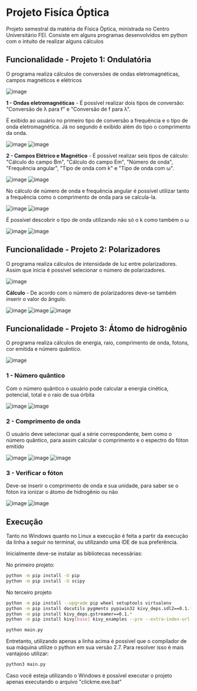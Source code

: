 # Projeto Fisíca Óptica

Projeto semestral da matéria de Física Óptica, ministrada no Centro Universitário FEI. Consiste em alguns programas desenvolvidos em python com o intuito de realizar alguns cálculos

## Funcionalidade - Projeto 1: Ondulatória

O programa realiza cálculos de conversões de ondas eletromagnéticas, campos magnéticos e elétricos

![image](images/p1_home.png)

**1 - Ondas eletromagnéticas** - É possível realizar dois tipos de conversão: "Conversão de λ para f" e "Conversão de f para λ".

É exibido ao usuário no primeiro tipo de conversão a frequência e o tipo de onda eletromagnética. Já no segundo é exibido além do tipo o comprimento da onda.

![image](images/p1_conversao1_oe.png)
![image](images/p1_conversao2_oe.png)

**2 - Campos Elétrico e Magnético** - É possível realizar seis tipos de cálculo: "Cálculo do campo Bm", "Cálculo do campo Em", "Número de onda", "Frequência angular", "Tipo de onda com k" e "Tipo de onda com ω".

![image](images/p1_calc1_cm.png)
![image](images/p1_calc2_cm.png)

No cálculo de número de onda e frequência angular é possível utilizar tanto a frequência como o comprimento de onda para se calcula-la. 

![image](images/p1_calc3_cm.png)
![image](images/p1_calc4_cm.png)

É possível descobrir o tipo de onda utilizando não só o k como também o ω

![image](images/p1_calc5_cm.png)
![image](images/p1_calc6_cm.png)


## Funcionalidade - Projeto 2: Polarizadores

O programa realiza cálculos de intensidade de luz entre polarizadores. Assim que inicia é possível selecionar o número de polarizadores.

![image](images/p2_home.png)

**Cálculo** - De acordo com o número de polarizadores deve-se também inserir o valor do ângulo.

![image](images/p2_calc1.png)
![image](images/p2_calc2.png)
![image](images/p2_calc3.png)

## Funcionalidade - Projeto 3: Átomo de hidrogênio

O programa realiza cálculos de energia, raio, comprimento de onda, fotons, cor emitida e  número quântico.

![image](images/p3_home.png)

### 1 - Número quântico
Com o número quântico o usuário pode calcular a energia cinética, potencial, total e o raio de sua órbita  

![image](images/p3_calc1_1.png)
![image](images/p3_calc1.png)

### 2 - Comprimento de onda
O usuário deve selecionar qual a série correspondente, bem como o número quântico, para assim calcular o comprimento e o espectro do fóton emitido

![image](images/p3_calc2.png)
![image](images/p3_calc2_1.png)
![image](images/p3_calc2_2.png)

### 3 - Verificar o fóton
Deve-se inserir o comprimento de onda e sua unidade, para saber se o fóton ira ionizar o átomo de hidrogênio ou não

![image](images/p3_calc3.png)
![image](images/p3_calc3_1.png)

## Execução

Tanto no Windows quanto no Linux a execução é feita a partir da execução da linha a seguir no terminal, ou utilizando uma IDE de sua preferência. 

Inicialmente deve-se instalar as bibliotecas necessárias:

No primeiro projeto:

```bash
python -m pip install -U pip
python -m pip install -U scipy
```

No terceiro projeto

```bash
python -m pip install --upgrade pip wheel setuptools virtualenv
python -m pip install docutils pygments pypiwin32 kivy_deps.sdl2==0.1.* kivy_deps.glew==0.1.*
python -m pip install kivy_deps.gstreamer==0.1.*
python -m pip install kivy[base] kivy_examples --pre --extra-index-url https://kivy.org/downloads/simple/
```

```bash
python main.py
```

Entretanto, utilizando apenas a linha acima é possivel que o compilador de sua máquina utilize o python em sua versão 2.7. Para resolver isso é mais vantajoso utilizar:

```bash
python3 main.py
```

Caso você esteja utilizando o Windows é possível executar o projeto apenas executando o arquivo "clickme.exe.bat"